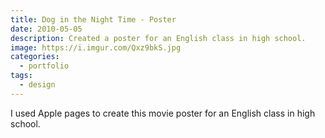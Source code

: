 ```yaml
---
title: Dog in the Night Time - Poster
date: 2010-05-05
description: Created a poster for an English class in high school.
image: https://i.imgur.com/Qxz9bkS.jpg
categories:
  - portfolio
tags:
  - design
---
```


I used Apple pages to create this movie poster for an English class in high school.
